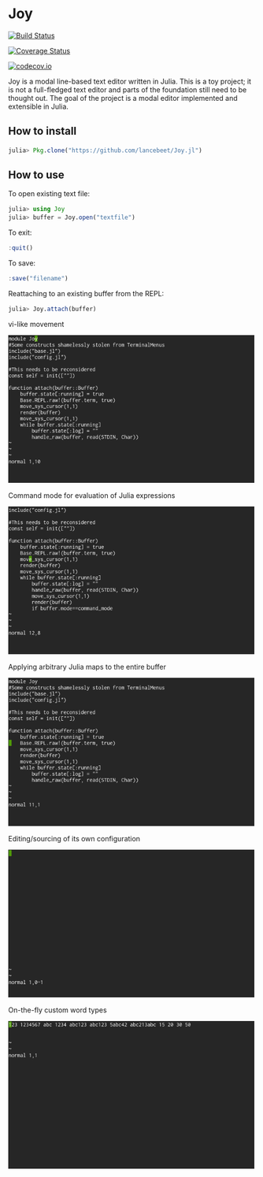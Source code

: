 # Joy

[![Build Status](https://travis-ci.org/lancebeet/Joy.jl.svg?branch=master)](https://travis-ci.org/lancebeet/Joy.jl)

[![Coverage Status](https://coveralls.io/repos/lancebeet/Joy.jl/badge.svg?branch=master&service=github)](https://coveralls.io/github/lancebeet/Joy.jl?branch=master)

[![codecov.io](http://codecov.io/github/lancebeet/Joy.jl/coverage.svg?branch=master)](http://codecov.io/github/lancebeet/Joy.jl?branch=master)

Joy is a modal line-based text editor written in Julia. This is a toy project; it is not a full-fledged text editor and parts of the foundation still need to be thought out. The goal of the project is a modal editor implemented and extensible in Julia.

## How to install
```julia
julia> Pkg.clone("https://github.com/lancebeet/Joy.jl")
```

## How to use
To open existing text file:
```julia
julia> using Joy
julia> buffer = Joy.open("textfile")
```
To exit:
```julia
:quit()
```
To save:
```julia
:save("filename")
```
Reattaching to an existing buffer from the REPL:
```julia
julia> Joy.attach(buffer)
```

vi-like movement

<img src="assets/movement.gif" style="width: 500px;"/>

Command mode for evaluation of Julia expressions

<img src="assets/command.gif" style="width: 500px;"/>

Applying arbitrary Julia maps to the entire buffer

<img src="assets/mappings.gif" style="width: 500px;"/>

Editing/sourcing of its own configuration

<img src="assets/bootstrap.gif" style="width: 500px;"/>

On-the-fly custom word types

<img src="assets/customwords.gif" style="width: 500px;"/>
